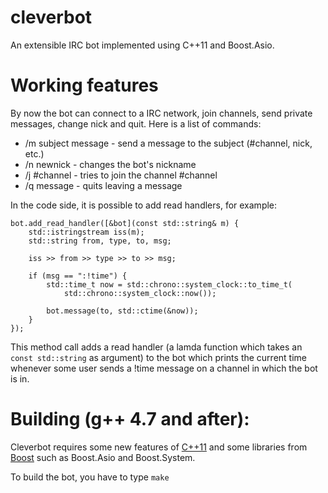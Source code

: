 cleverbot
=========

An extensible IRC bot implemented using C++11 and Boost.Asio.

Working features
=========

By now the bot can connect to a IRC network, join channels, send private 
messages, change nick and quit. Here is a list of commands:

* /m subject message - send a message to the subject (#channel, nick, etc.)
* /n newnick         - changes the bot's nickname
* /j #channel        - tries to join the channel #channel
* /q message         - quits leaving a message

In the code side, it is possible to add read handlers, for example:

```
bot.add_read_handler([&bot](const std::string& m) {
	std::istringstream iss(m);
	std::string from, type, to, msg;
	
	iss >> from >> type >> to >> msg;
	
	if (msg == ":!time") {
		std::time_t now = std::chrono::system_clock::to_time_t(
			std::chrono::system_clock::now());
			
		bot.message(to, std::ctime(&now));
	}
});
```

This method call adds a read handler (a lamda function which takes an 
`const std::string` as argument) to the bot which prints the current time 
whenever some user sends a !time message on a channel in which the bot is in.

Building (g++ 4.7 and after):
=========

Cleverbot requires some new features of 
[C++11](http://en.wikipedia.org/wiki/C%2B%2B11) and some libraries from 
[Boost](http://www.boost.org/) such as Boost.Asio and Boost.System.

To build the bot, you have to type ```make```
